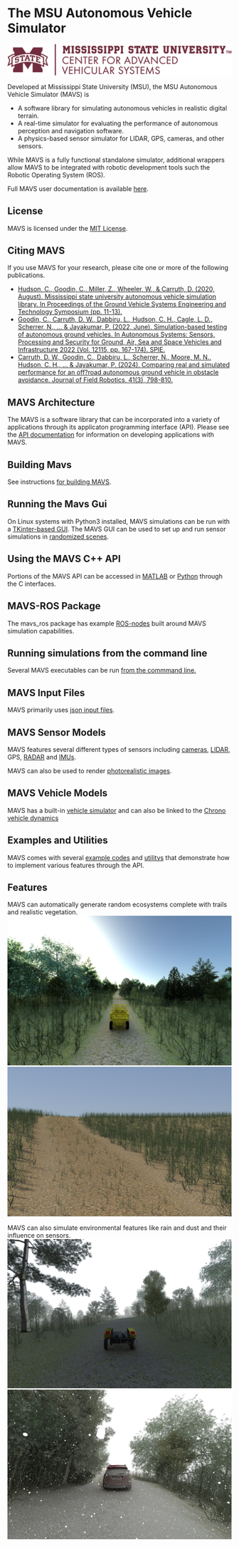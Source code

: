 # The MSU Autonomous Vehicle Simulator
![logo](docs/screenshots/CAVS_OPA_Horizontal.png)

Developed at Mississippi State University (MSU), the MSU Autonomous Vehicle Simulator (MAVS) is

* A software library for simulating autonomous vehicles in realistic digital terrain.
* A real-time simulator for evaluating the performance of autonomous perception and navigation software.
* A physics-based sensor simulator for LIDAR, GPS, cameras, and other sensors.

While MAVS is a fully functional standalone simulator, additional wrappers allow MAVS to be integrated with robotic development tools such the Robotic Operating System (ROS). 

Full MAVS user documentation is available [here](https://mississippi-state-university-otm.github.io/MAVS/).

## License
MAVS is licensed under the [MIT License](https://github.com/Mississippi-State-University-OTM/MAVS?tab=MIT-1-ov-file#readme).

## Citing MAVS
If you use MAVS for your research, please cite one or more of the following publications.
* [Hudson, C., Goodin, C., Miller, Z., Wheeler, W., & Carruth, D. (2020, August). Mississippi state university autonomous vehicle simulation library. In Proceedings of the Ground Vehicle Systems Engineering and Technology Symposium (pp. 11-13).](http://gvsets.ndia-mich.org/documents/MS2/2020/MS2_1130_Mississippi%20State%20University%20Autonomous%20Vehicle%20Simulation%20Library_Paper.pdf)
* [Goodin, C., Carruth, D. W., Dabbiru, L., Hudson, C. H., Cagle, L. D., Scherrer, N., ... & Jayakumar, P. (2022, June). Simulation-based testing of autonomous ground vehicles. In Autonomous Systems: Sensors, Processing and Security for Ground, Air, Sea and Space Vehicles and Infrastructure 2022 (Vol. 12115, pp. 167-174). SPIE.](https://www.spiedigitallibrary.org/conference-proceedings-of-spie/12115/0000/Simulation-based-testing-of-autonomous-ground-vehicles/10.1117/12.2620502.short)
* [Carruth, D. W., Goodin, C., Dabbiru, L., Scherrer, N., Moore, M. N., Hudson, C. H., ... & Jayakumar, P. (2024). Comparing real and simulated performance for an off?road autonomous ground vehicle in obstacle avoidance. Journal of Field Robotics, 41(3), 798-810.](https://onlinelibrary.wiley.com/doi/pdf/10.1002/rob.22289?casa_token=AWIaWOHouPUAAAAA%3AxC5wIiRRir4cZYoIzuuhiIBSQEuYNSNfMR49nujwvTMz7Ggq1PuCO-W15-w7r8Zq6iIixz4RjR8VVk4)

## MAVS Architecture 
The MAVS is a software library that can be incorporated into a variety of applications through its applicaton programming interface (API). Please see the [API documentation](https://cgoodin.gitlab.io/msu-autonomous-vehicle-simulator/) for information on developing applications with MAVS.

## Building Mavs
See instructions [for building MAVS](docs/MavsBuildInstructions.md).

## Running the Mavs Gui
On Linux systems with Python3 installed, MAVS simulations can be run with a [TKinter-based GUI](docs/Gui/RunningMavsGUI). The MAVS GUI can be used to set up and run sensor simulations in [randomized scenes](docs/Gui/GeneratingRandomDataWithGUI.md).

## Using the MAVS C++ API
Portions of the MAVS API can be accessed in [MATLAB](docs/Interfaces/MavsMatlab) or [Python](docs/Interfaces/MavsPython.md) through the C interfaces.

## MAVS-ROS Package
The mavs_ros package has example [ROS-nodes](docs/Interfaces/MavsROS.md) built around MAVS simulation capabilities. 

## Running simulations from the command line
Several MAVS executables can be run [from the commmand line.](docs/RunningASimulation.md)

## MAVS Input Files
MAVS primarily uses [json input files](docs/MavsSimulationInputsFiles.md). 

## MAVS Sensor Models
MAVS features several different types of sensors including [cameras](docs/Sensors/MavsCamera.md), [LIDAR](docs/Sensors/MavsLidar.md), GPS, [RADAR](docs/Sensors/MavsRadar.md) and [IMUs](docs/Sensors/MavsImu.md).

MAVS can also be used to render [photorealistic images](docs/Sensors/MavsPathTracer.md).

## MAVS Vehicle Models
MAVS has a built-in [vehicle simulator](docs/Vehicles/MavsVehicles.md) and can also be linked to the [Chrono vehicle dynamics](docs/MavsBuildInstructions.md)

## Examples and Utilities
MAVS comes with several [example codes](docs/Examples/MavsExamples.md) and [utilitys](docs/Utilities/MavsUtils.md) that demonstrate how to implement various features through the API.

## Features
MAVS can automatically generate random ecosystems complete with trails and realistic vegetation.
![forest](docs/screenshots/mrzr_forest.png)
![desert](docs/screenshots/mavs_desert.png)

MAVS can also simulate environmental features like rain and dust and their influence on sensors.
![rain](docs/screenshots/warthog_fog.png)
![dust](docs/screenshots/forester_snow.png)

